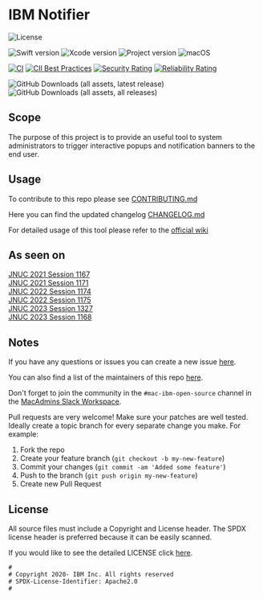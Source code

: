 # IBM Notifier

![License](https://img.shields.io/badge/license-Apache%202-1984E5)

![Swift version](https://img.shields.io/badge/swift-5.9.0-1984E5?logo=swift)
![Xcode version](https://img.shields.io/badge/xcode-15.2-1984E5?logo=xcode)
![Project version](https://img.shields.io/badge/version-3.1.0-1984E5)
![macOS](https://img.shields.io/badge/macOS-11+-bright%20green)

[![CI](https://github.com/IBM/mac-ibm-notifications/actions/workflows/main.yml/badge.svg?branch=main)](https://github.com/IBM/mac-ibm-notifications/actions/workflows/main.yml)
[![CII Best Practices](https://bestpractices.coreinfrastructure.org/projects/5823/badge)](https://bestpractices.coreinfrastructure.org/projects/5823)
[![Security Rating](https://sonarcloud.io/api/project_badges/measure?project=IBM_mac-ibm-notifications&metric=security_rating)](https://sonarcloud.io/summary/new_code?id=IBM_mac-ibm-notifications)
[![Reliability Rating](https://sonarcloud.io/api/project_badges/measure?project=IBM_mac-ibm-notifications&metric=reliability_rating)](https://sonarcloud.io/summary/new_code?id=IBM_mac-ibm-notifications)  

![GitHub Downloads (all assets, latest release)](https://img.shields.io/github/downloads/ibm/Mac-ibm-notifications/latest/total?logo=Github&label=Latest%20Release%20Downloads)
![GitHub Downloads (all assets, all releases)](https://img.shields.io/github/downloads/ibm/Mac-ibm-notifications/total?logo=Github&label=Total%20Release%20Downloads)

## Scope

The purpose of this project is to provide an useful tool to system administrators to trigger interactive popups and notification banners to the end user.

## Usage

To contribute to this repo please see [CONTRIBUTING.md](CONTRIBUTING.md)

Here you can find the updated changelog [CHANGELOG.md](CHANGELOG.md)

For detailed usage of this tool please refer to the [official wiki](https://github.com/IBM/mac-ibm-notifications/wiki/Usage)

## As seen on

[JNUC 2021 Session 1167](https://www.youtube.com/watch?v=Cn5wIuB90t8&list=PLlxHm_Px-Ie1EIRlDHG2lW5H7c2UYvops&index=14)  
[JNUC 2021 Session 1171](https://www.youtube.com/watch?v=BOPAa8QZw0o&list=PLlxHm_Px-Ie1EIRlDHG2lW5H7c2UYvops&index=17)  
[JNUC 2022 Session 1174](https://www.youtube.com/watch?v=oTeJZnh2cZ0&list=PLlxHm_Px-Ie2uIFiar6_3JejiOnObiujM&index=107)  
[JNUC 2022 Session 1175](https://www.youtube.com/watch?v=9ZsZaSmWwIo&list=PLlxHm_Px-Ie2uIFiar6_3JejiOnObiujM&index=108)  
[JNUC 2023 Session 1327](https://youtu.be/aCkbOL2YYaw?si=rWGy4Cy2Qoki9Mm1)  
[JNUC 2023 Session 1168](https://youtu.be/Lj26nuCH1jA?si=I-tkL18rU-rLFlIz)  

## Notes

If you have any questions or issues you can create a new issue [here](https://github.com/IBM/mac-ibm-notifications/issues/new/choose).

You can also find a list of the maintainers of this repo [here](MAINTAINERS.md).

Don't forget to join the community in the `#mac-ibm-open-source` channel in the [MacAdmins Slack Workspace](https://www.macadmins.org).

Pull requests are very welcome! Make sure your patches are well tested.
Ideally create a topic branch for every separate change you make. For
example:

1. Fork the repo
2. Create your feature branch (`git checkout -b my-new-feature`)
3. Commit your changes (`git commit -am 'Added some feature'`)
4. Push to the branch (`git push origin my-new-feature`)
5. Create new Pull Request

## License

All source files must include a Copyright and License header. The SPDX license header is 
preferred because it can be easily scanned.

If you would like to see the detailed LICENSE click [here](LICENSE).

```text
#
# Copyright 2020- IBM Inc. All rights reserved
# SPDX-License-Identifier: Apache2.0
#
```
